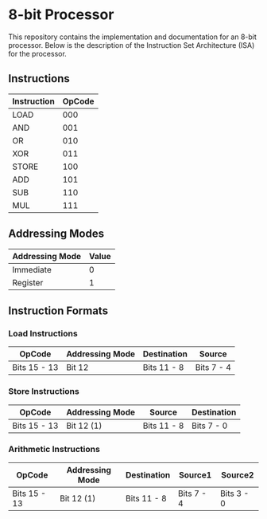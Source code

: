 # 8-bit Processor

This repository contains the implementation and documentation for an 8-bit processor. Below is the description of the Instruction Set Architecture (ISA) for the processor.

## Instructions
| Instruction | OpCode |
|-------------|--------|
| LOAD        | 000    |
| AND         | 001    |
| OR          | 010    |
| XOR         | 011    |
| STORE       | 100    |
| ADD         | 101    |
| SUB         | 110    |
| MUL         | 111    |

## Addressing Modes
| Addressing Mode | Value |
|-----------------|-------|
| Immediate       | 0     |
| Register        | 1     |

## Instruction Formats

### Load Instructions
| OpCode | Addressing Mode | Destination | Source |
|--------|-----------------|-------------|--------|
| Bits 15 - 13 | Bit 12       | Bits 11 - 8 | Bits 7 - 4 |

### Store Instructions
| OpCode | Addressing Mode | Source | Destination |
|--------|-----------------|--------|-------------|
| Bits 15 - 13 | Bit 12 (1)   | Bits 11 - 8 | Bits 7 - 0 |

### Arithmetic Instructions
| OpCode | Addressing Mode | Destination | Source1 | Source2 |
|--------|-----------------|-------------|---------|---------|
| Bits 15 - 13 | Bit 12 (1)   | Bits 11 - 8 | Bits 7 - 4 | Bits 3 - 0 |
